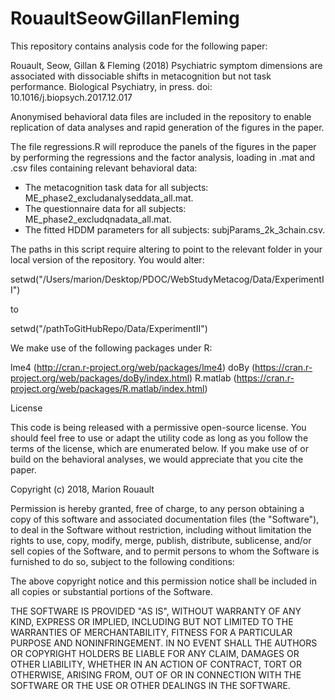 # RouaultSeowGillanFleming

This repository contains analysis code for the following paper:

Rouault, Seow, Gillan & Fleming (2018) Psychiatric symptom dimensions are associated with dissociable shifts in metacognition but not task performance. Biological Psychiatry, in press. doi: 10.1016/j.biopsych.2017.12.017

Anonymised behavioral data files are included in the repository to enable replication of data analyses and rapid generation of the figures in the paper.

The file regressions.R will reproduce the panels of the figures in the paper by performing the regressions and the factor analysis, loading in .mat and .csv files containing relevant behavioral data:
- The metacognition task data for all subjects: ME_phase2_excludanalyseddata_all.mat.
- The questionnaire data for all subjects: ME_phase2_excludqnadata_all.mat.
- The fitted HDDM parameters for all subjects: subjParams_2k_3chain.csv.

The paths in this script require altering to point to the relevant folder in your local version of the repository. You would alter:

setwd("/Users/marion/Desktop/PDOC/WebStudyMetacog/Data/ExperimentII")

to

setwd("/pathToGitHubRepo/Data/ExperimentII")

We make use of the following packages under R:

lme4 (http://cran.r-project.org/web/packages/lme4)
doBy (https://cran.r-project.org/web/packages/doBy/index.html)
R.matlab (https://cran.r-project.org/web/packages/R.matlab/index.html)

License

This code is being released with a permissive open-source license. You should feel free to use or adapt the utility code as long as you follow the terms of the license, which are enumerated below. If you make use of or build on the behavioral analyses, we would appreciate that you cite the paper.

Copyright (c) 2018, Marion Rouault

Permission is hereby granted, free of charge, to any person obtaining a copy of this software and associated documentation files (the "Software"), to deal in the Software without restriction, including without limitation the rights to use, copy, modify, merge, publish, distribute, sublicense, and/or sell copies of the Software, and to permit persons to whom the Software is furnished to do so, subject to the following conditions:

The above copyright notice and this permission notice shall be included in all copies or substantial portions of the Software.

THE SOFTWARE IS PROVIDED "AS IS", WITHOUT WARRANTY OF ANY KIND, EXPRESS OR IMPLIED, INCLUDING BUT NOT LIMITED TO THE WARRANTIES OF MERCHANTABILITY, FITNESS FOR A PARTICULAR PURPOSE AND NONINFRINGEMENT. IN NO EVENT SHALL THE AUTHORS OR COPYRIGHT HOLDERS BE LIABLE FOR ANY CLAIM, DAMAGES OR OTHER LIABILITY, WHETHER IN AN ACTION OF CONTRACT, TORT OR OTHERWISE, ARISING FROM, OUT OF OR IN CONNECTION WITH THE SOFTWARE OR THE USE OR OTHER DEALINGS IN THE SOFTWARE.


